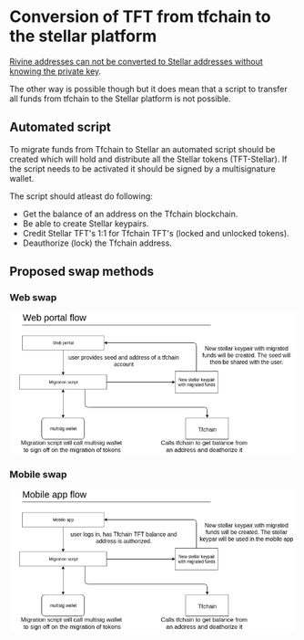 # Conversion of TFT from tfchain to the stellar platform

[Rivine addresses can not be converted to Stellar addresses without knowing the private key](https://github.com/threefoldtech/rivine/blob/master/research/stellar/examples/accounts/readme.md#rivine-key-conversion).

The other way is possible though but it does mean that a script to transfer all funds from tfchain to the Stellar platform is not possible.

## Automated script

To migrate funds from Tfchain to Stellar an automated script should be created which will hold and distribute all the Stellar tokens (TFT-Stellar).
If the script needs to be activated it should be signed by a multisignature wallet.

The script should atleast do following:
* Get the balance of an address on the Tfchain blockchain.
* Be able to create Stellar keypairs.
* Credit Stellar TFT's 1:1 for Tfchain TFT's (locked and unlocked tokens).
* Deauthorize (lock) the Tfchain address.

## Proposed swap methods

### Web swap 

![alt text](./conversion-web.png "Conversion flow web")

### Mobile swap 

![alt text](./conversion-mobile.png "Conversion mobile flow")

 